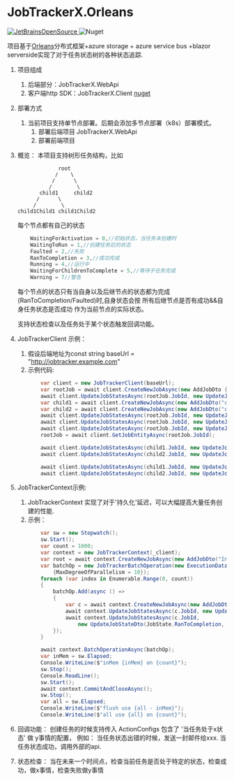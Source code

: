 # JobTrackerX.Orleans
[![JetBrainsOpenSource](https://img.shields.io/badge/JB-OpenSource-orange) ](https://www.jetbrains.com/?from=JobTracker.Orleans)  ![Nuget](https://img.shields.io/nuget/dt/JobTrackerX.Client?label=JobTrackerX.Client&logo=Nuget)

项目基于[Orleans](https://github.com/dotnet/orleans)分布式框架+azure storage + azure service bus +blazor serverside实现了对于任务状态树的各种状态追踪.
1. 项目组成
    1. 后端部分：JobTrackerX.WebApi
    2. 客户端http SDK：JobTrackerX.Client  [nuget](https://www.nuget.org/packages/JobTrackerX.Client/)
2. 部署方式
    1. 当前项目支持单节点部署。后期会添加多节点部署（k8s）部署模式。
        1. 部署后端项目 JobTrackerX.WebApi
        2. 部署前端项目
3. 概览：
    本项目支持树形任务结构，比如 
    ```
                 root
                /    \
               /      \
              /        \
           child1     child2
          /      \
         /        \
    child1Child1 child1Child2
    ```
    每个节点都有自己的状态
    ```csharp
        WaitingForActivation = 0,//初始状态，当任务未创建时
        WaitingToRun = 1,//创建任务后的状态
        Faulted = 2,//失败
        RanToCompletion = 3,//成功完成
        Running = 4,//运行中
        WaitingForChildrenToComplete = 5,//等待子任务完成
        Warning = 7//警告
    ```
    每个节点的状态只有当自身以及后继节点的状态都为完成(RanToCompletion/Faulted)时,自身状态会按 所有后继节点是否有成功&&自身任务状态是否成功 作为当前节点的实际状态。  

    支持状态检查以及任务处于某个状态触发回调功能。



4. JobTrackerClient 示例：
    1. 假设后端地址为const string baseUrl =  "http://jobtracker.example.com"
    2. 示例代码:
        ```csharp
            var client = new JobTrackerClient(baseUrl);
            var rootJob = await client.CreateNewJobAsync(new AddJobDto { JobName = "RootJob" });
            await client.UpdateJobStatesAsync(rootJob.JobId, new UpdateJobStateDto(JobState.Running, "rootJobRunning"));
            var child1 = await client.CreateNewJobAsync(new AddJobDto("child1", rootJob.JobId));
            var child2 = await client.CreateNewJobAsync(new AddJobDto("child2", rootJob.JobId));
            await client.UpdateJobStatesAsync(rootJob.JobId, new UpdateJobStateDto(JobState.RanToCompletion, "rootJobFinished"));
            await client.UpdateJobStatesAsync(rootJob.JobId, new UpdateJobStateDto(JobState.Running, "rootJobRunningAgain"));
            await client.UpdateJobStatesAsync(rootJob.JobId, new UpdateJobStateDto(JobState.RanToCompletion, "rootJobFinished"));
            rootJob = await client.GetJobEntityAsync(rootJob.JobId);

            await client.UpdateJobStatesAsync(child1.JobId, new UpdateJobStateDto(JobState.Warning, "child1 Running"));
            await client.UpdateJobStatesAsync(child2.JobId, new UpdateJobStateDto(JobState.Running, "child2 Running"));

            await client.UpdateJobStatesAsync(child1.JobId, new UpdateJobStateDto(JobState.RanToCompletion, "child1 finished"));
            await client.UpdateJobStatesAsync(child2.JobId, new UpdateJobStateDto(JobState.RanToCompletion, "child2 finished"));
        ```
5. JobTrackerContext示例:
    1. JobTrackerContext 实现了对于'持久化'延迟，可以大幅提高大量任务创建的性能.
    2. 示例：
        ```csharp
            var sw = new Stopwatch();
            sw.Start();
            var count = 1000;
            var context = new JobTrackerContext(_client);
            var root = await context.CreateNewJobAsync(new AddJobDto("InBuffer"));
            var batchOp = new JobTrackerBatchOperation(new ExecutionDataflowBlockOptions()
                {MaxDegreeOfParallelism = 10});
            foreach (var index in Enumerable.Range(0, count))
            {
                batchOp.Add(async () =>
                {
                    var c = await context.CreateNewJobAsync(new AddJobDto($"c-{index}", root.JobId));
                    await context.UpdateJobStatesAsync(c.JobId, new UpdateJobStateDto(JobState.Running, "--"));
                    await context.UpdateJobStatesAsync(c.JobId,
                        new UpdateJobStateDto(JobState.RanToCompletion, "--"));
                });
            }

            await context.BatchOperationAsync(batchOp);
            var inMem = sw.Elapsed;
            Console.WriteLine($"inMem {inMem} on {count}");
            sw.Stop();
            Console.ReadLine();
            sw.Start();
            await context.CommitAndCloseAsync();
            sw.Stop();
            var all = sw.Elapsed;
            Console.WriteLine($"flush use {all - inMem}");
            Console.WriteLine($"all use {all} on {count}");

        ```
6. 回调功能：
    创建任务的时候支持传入 ActionConfigs 包含了 '当任务处于x状态' 做 y事情的配置，
    例如： 
    当任务状态出错的时候，发送一封邮件给xxx.
    当任务状态成功，调用外部的api.
7. 状态检查：
    当在未来一个时间点，检查当前任务是否处于特定的状态，检查成功，做x事情，检查失败做y事情

